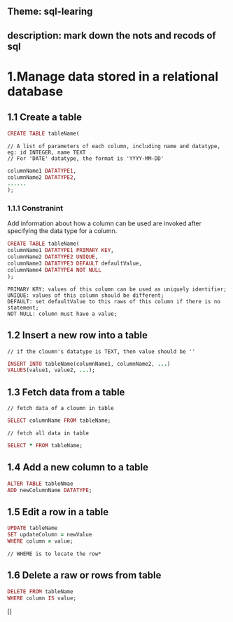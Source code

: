 ## Theme: sql-learing
## description: mark down the nots and recods of sql

# 1.Manage data stored in a relational database 
## 1.1 Create a table
```ruby
CREATE TABLE tableName(
```
    // A list of parameters of each column, including name and datatype, eg: id INTEGER, name TEXT
    // For 'DATE' datatype, the format is 'YYYY-MM-DD'
```ruby
columnName1 DATATYPE1,
columnName2 DATATYPE2,
......
);

```
### 1.1.1 Constranint
Add information about how a column can be used are invoked after specifying the data type for a column. 
```ruby
CREATE TABLE tableName(
columnName1 DATATYPE1 PRIMARY KEY,
columnName2 DATATYPE2 UNIQUE,
columnName3 DATATYPE3 DEFAULT defaultValue,
columnName4 DATATYPE4 NOT NULL
);
```
    PRIMARY KRY: values of this column can be used as uniquely identifier;
    UNIQUE: values of this column should be different;
    DEFAULT: set defaultValue to this raws of this column if there is no statement;
    NOT NULL: column must have a value;
## 1.2 Insert a new row into a table

    // if the cloumn's datatype is TEXT, then value should be ''
```ruby
INSERT INTO tableName(columnName1, columnName2, ...)
VALUES(value1, value2, ...);
```
## 1.3 Fetch data from a table
    // fetch data of a cloumn in table
```ruby
SELECT columnName FROM tableName; 
```
    // fetch all data in table
```ruby
SELECT * FROM tableName;
```
## 1.4 Add a new column to a table
```ruby
ALTER TABLE tableNmae
ADD newColumnName DATATYPE;
```
## 1.5 Edit a row in a table
```ruby
UPDATE tableName
SET updateColumn = newValue
WHERE column = value;
```
    // WHERE is to locate the row*
## 1.6 Delete a raw or rows from table
```ruby
DELETE FROM tableName
WHERE column IS value;
```
[]
